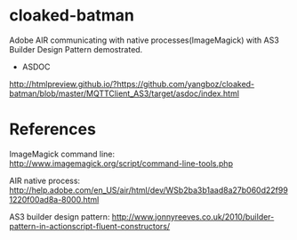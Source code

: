 cloaked-batman
==============

Adobe AIR communicating with native processes(ImageMagick) with AS3 Builder Design Pattern demostrated.

* ASDOC

http://htmlpreview.github.io/?https://github.com/yangboz/cloaked-batman/blob/master/MQTTClient_AS3/target/asdoc/index.html


References
==============

ImageMagick command line: http://www.imagemagick.org/script/command-line-tools.php

AIR native process: http://help.adobe.com/en_US/air/html/dev/WSb2ba3b1aad8a27b060d22f991220f00ad8a-8000.html

AS3 builder design pattern: http://www.jonnyreeves.co.uk/2010/builder-pattern-in-actionscript-fluent-constructors/


